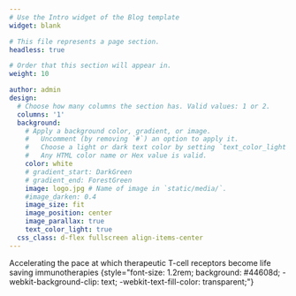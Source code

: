 ```yaml
---
# Use the Intro widget of the Blog template
widget: blank

# This file represents a page section.
headless: true

# Order that this section will appear in.
weight: 10

author: admin
design:
  # Choose how many columns the section has. Valid values: 1 or 2.
  columns: '1'
  background:
    # Apply a background color, gradient, or image.
    #   Uncomment (by removing `#`) an option to apply it.
    #   Choose a light or dark text color by setting `text_color_light`.
    #   Any HTML color name or Hex value is valid.
    color: white
    # gradient_start: DarkGreen
    # gradient_end: ForestGreen
    image: logo.jpg # Name of image in `static/media/`.
    #image_darken: 0.4
    image_size: fit
    image_position: center
    image_parallax: true
    text_color_light: true
  css_class: d-flex fullscreen align-items-center
---
```


Accelerating the pace at which therapeutic T-cell receptors become life saving immunotherapies
{style="font-size: 1.2rem; background: #44608d; -webkit-background-clip: text; -webkit-text-fill-color: transparent;"}
